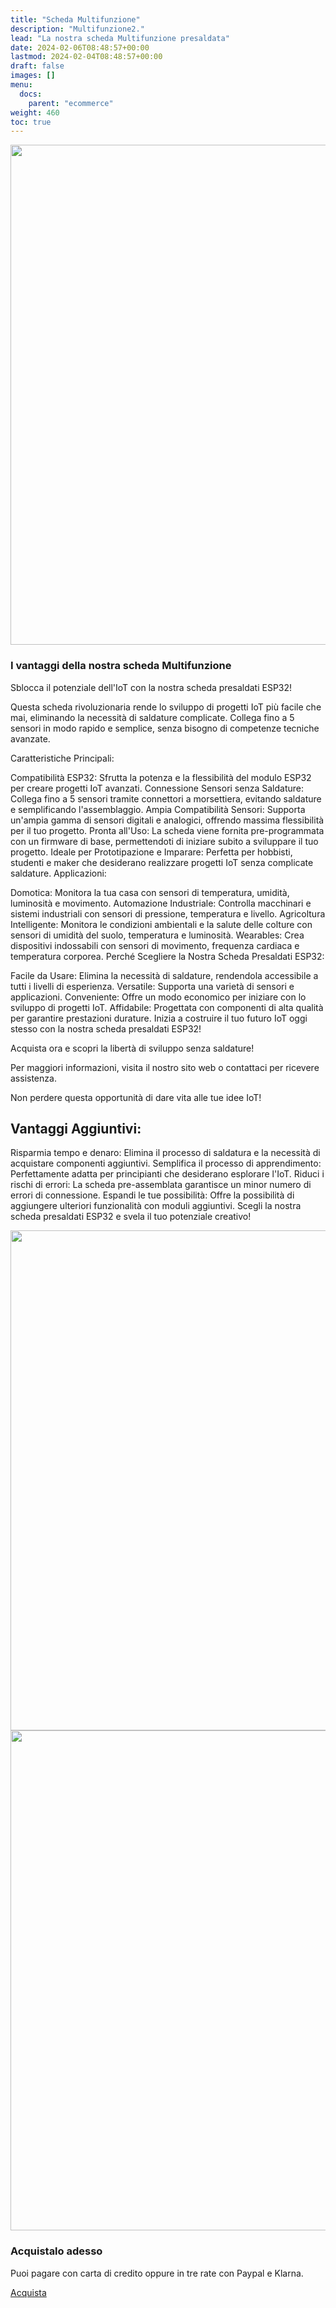 ```yaml
---
title: "Scheda Multifunzione"
description: "Multifunzione2."
lead: "La nostra scheda Multifunzione presaldata"
date: 2024-02-06T08:48:57+00:00
lastmod: 2024-02-04T08:48:57+00:00
draft: false
images: []
menu:
  docs:
    parent: "ecommerce"
weight: 460
toc: true
---
```




<img width="800" class="x figure-img img-fluid lazyload blur-up"  src="/prodotti/multifunzione/101.webp" alt="">

### I vantaggi della nostra scheda Multifunzione

Sblocca il potenziale dell'IoT con la nostra scheda presaldati ESP32!

Questa scheda rivoluzionaria rende lo sviluppo di progetti IoT più facile che mai, eliminando la necessità di saldature complicate. Collega fino a 5 sensori in modo rapido e semplice, senza bisogno di competenze tecniche avanzate.

Caratteristiche Principali:

Compatibilità ESP32: Sfrutta la potenza e la flessibilità del modulo ESP32 per creare progetti IoT avanzati.
Connessione Sensori senza Saldature: Collega fino a 5 sensori tramite connettori a morsettiera, evitando saldature e semplificando l'assemblaggio.
Ampia Compatibilità Sensori: Supporta un'ampia gamma di sensori digitali e analogici, offrendo massima flessibilità per il tuo progetto.
Pronta all'Uso: La scheda viene fornita pre-programmata con un firmware di base, permettendoti di iniziare subito a sviluppare il tuo progetto.
Ideale per Prototipazione e Imparare: Perfetta per hobbisti, studenti e maker che desiderano realizzare progetti IoT senza complicate saldature.
Applicazioni:

Domotica: Monitora la tua casa con sensori di temperatura, umidità, luminosità e movimento.
Automazione Industriale: Controlla macchinari e sistemi industriali con sensori di pressione, temperatura e livello.
Agricoltura Intelligente: Monitora le condizioni ambientali e la salute delle colture con sensori di umidità del suolo, temperatura e luminosità.
Wearables: Crea dispositivi indossabili con sensori di movimento, frequenza cardiaca e temperatura corporea.
Perché Scegliere la Nostra Scheda Presaldati ESP32:

Facile da Usare: Elimina la necessità di saldature, rendendola accessibile a tutti i livelli di esperienza.
Versatile: Supporta una varietà di sensori e applicazioni.
Conveniente: Offre un modo economico per iniziare con lo sviluppo di progetti IoT.
Affidabile: Progettata con componenti di alta qualità per garantire prestazioni durature.
Inizia a costruire il tuo futuro IoT oggi stesso con la nostra scheda presaldati ESP32!

Acquista ora e scopri la libertà di sviluppo senza saldature!

Per maggiori informazioni, visita il nostro sito web o contattaci per ricevere assistenza.

Non perdere questa opportunità di dare vita alle tue idee IoT!

## Vantaggi Aggiuntivi:

Risparmia tempo e denaro: Elimina il processo di saldatura e la necessità di acquistare componenti aggiuntivi.
Semplifica il processo di apprendimento: Perfettamente adatta per principianti che desiderano esplorare l'IoT.
Riduci i rischi di errori: La scheda pre-assemblata garantisce un minor numero di errori di connessione.
Espandi le tue possibilità: Offre la possibilità di aggiungere ulteriori funzionalità con moduli aggiuntivi.
Scegli la nostra scheda presaldati ESP32 e svela il tuo potenziale creativo!

<img width="800" class="x figure-img img-fluid lazyload blur-up"  src="/prodotti/multifunzione/102.webp" alt="">
<img width="800" class="x figure-img img-fluid lazyload blur-up"  src="/prodotti/multifunzione/103.webp" alt="">

### Acquistalo adesso
Puoi pagare con carta di credito oppure in tre rate con Paypal e Klarna.

<a class="btn btn-primary btn-lg px-4 mb-2" href="https://buy.stripe.com/bIY03s7s3gdLgYUfZc" role="button">Acquista</a>
<br>
<br>
